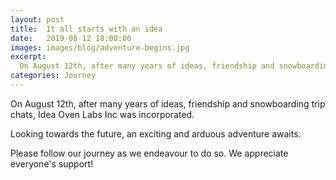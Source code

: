 ```yaml
---
layout: post
title:  It all starts with an idea
date:   2019-08-12 18:00:00
images: images/blog/adventure-begins.jpg
excerpt:
  On August 12th, after many years of ideas, friendship and snowboarding trip chats, Idea Oven Labs Inc was incorporated.
categories: Journey
---
```


On August 12th, after many years of ideas, friendship and snowboarding trip chats, Idea Oven Labs Inc was incorporated.

Looking towards the future, an exciting and arduous adventure awaits.

Please follow our journey as we endeavour to do so. We appreciate everyone's support!